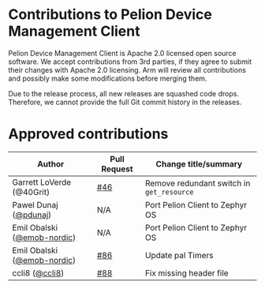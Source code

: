 # Contributions to Pelion Device Management Client

Pelion Device Management Client is Apache 2.0 licensed open source software. We accept contributions from 3rd parties, if they agree to submit their changes with Apache 2.0 licensing. Arm will review all contributions and possibly make some modifications before merging them.

Due to the release process, all new releases are squashed code drops. Therefore, we cannot provide the full Git commit history in the releases.

# Approved contributions

| Author         | Pull Request  | Change title/summary                                     |
|----------------|---------------|----------------------------------------------------------|
| Garrett LoVerde (@40Grit) | [#46](https://github.com/PelionIoT/mbed-cloud-client/pull/46) | Remove redundant switch in `get_resource` |
| Pawel Dunaj ([@pdunaj](https://github.com/pdunaj))            | N/A | Port Pelion Client to Zephyr OS |
| Emil Obalski ([@emob-nordic](https://github.com/emob-nordic)) | N/A | Port Pelion Client to Zephyr OS | 
| Emil Obalski ([@emob-nordic](https://github.com/emob-nordic)) | [#86](https://github.com/PelionIoT/mbed-cloud-client/pull/86) | Update pal Timers |
| ccli8 ([@ccli8](https://github.com/ccli8)) | [#88](https://github.com/PelionIoT/mbed-cloud-client/pull/88) | Fix missing header file |
